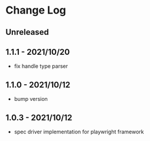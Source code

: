 # Change Log

## Unreleased


## 1.1.1 - 2021/10/20

- fix handle type parser

## 1.1.0 - 2021/10/12

- bump version

## 1.0.3 - 2021/10/12

- spec driver implementation for playwright framework